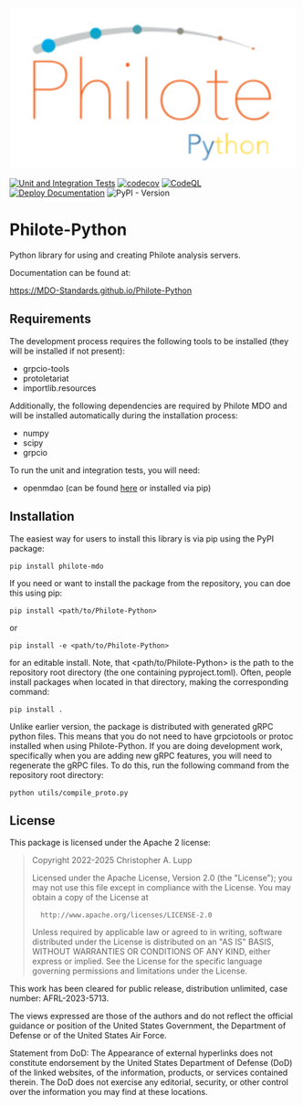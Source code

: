 <div align="center">
<img src="https://github.com/MDO-Standards/Philote-Python/blob/main/doc/graphics/philote-python.svg?raw=true" width="500">
</div>

[//]: # (![Philote]&#40;https://github.com/MDO-Standards/Philote-Python/blob/main/doc/graphics/philote-python.svg?raw=true&#41;)

[![Unit and Integration Tests](https://github.com/MDO-Standards/Philote-Python/actions/workflows/tests.yaml/badge.svg)](https://github.com/MDO-Standards/Philote-Python/actions/workflows/tests.yaml)
[![codecov](https://codecov.io/gh/MDO-Standards/Philote-Python/graph/badge.svg?token=6PK30STMDL)](https://codecov.io/gh/MDO-Standards/Philote-Python)
[![CodeQL](https://github.com/MDO-Standards/Philote-Python/actions/workflows/github-code-scanning/codeql/badge.svg)](https://github.com/MDO-Standards/Philote-Python/actions/workflows/github-code-scanning/codeql)
[![Deploy Documentation](https://github.com/MDO-Standards/Philote-Python/actions/workflows/documentation.yaml/badge.svg)](https://github.com/MDO-Standards/Philote-Python/actions/workflows/documentation.yaml)
![PyPI - Version](https://img.shields.io/pypi/v/philote-mdo?style=flat&color=blue)




# Philote-Python

Python library for using and creating Philote analysis servers.

Documentation can be found at:

https://MDO-Standards.github.io/Philote-Python


## Requirements

The development process requires the following tools to be installed
(they will be installed if not present):

- grpcio-tools
- protoletariat
- importlib.resources

Additionally, the following dependencies are required by Philote MDO and will be
installed automatically during the installation process:

- numpy
- scipy
- grpcio

To run the unit and integration tests, you will need:

- openmdao (can be found [here](https://github.com/OpenMDAO/OpenMDAO) or installed via pip)

## Installation

The easiest way for users to install this library is via pip using the PyPI package:

    pip install philote-mdo

If you need or want to install the package from the repository, you can doe this using pip:

    pip install <path/to/Philote-Python>

or

    pip install -e <path/to/Philote-Python>

for an editable install. Note, that <path/to/Philote-Python> is the path to the
repository root directory (the one containing pyproject.toml). Often, people
install packages when located in that directory, making the corresponding
command:

    pip install .

Unlike earlier version, the package is distributed with generated gRPC python files. This means that you do not need to
have grpciotools or protoc installed when using Philote-Python. If you are doing development work, specifically when you
are adding new gRPC features, you will need to regenerate the gRPC files. To do this, run the following command from the
repository root directory:

    python utils/compile_proto.py


## License

This package is licensed under the Apache 2 license:


>   Copyright 2022-2025 Christopher A. Lupp
>   
>   Licensed under the Apache License, Version 2.0 (the "License");
>   you may not use this file except in compliance with the License.
>   You may obtain a copy of the License at
>   
>       http://www.apache.org/licenses/LICENSE-2.0
>   
>   Unless required by applicable law or agreed to in writing, software
>   distributed under the License is distributed on an "AS IS" BASIS,
>   WITHOUT WARRANTIES OR CONDITIONS OF ANY KIND, either express or implied.
>   See the License for the specific language governing permissions and
>   limitations under the License.



This work has been cleared for public release, distribution unlimited, case
number: AFRL-2023-5713.

The views expressed are those of the authors and do not reflect the official
guidance or position of the United States Government, the Department of Defense
or of the United States Air Force.

Statement from DoD: The Appearance of external hyperlinks does not constitute
endorsement by the United States Department of Defense (DoD) of the linked
websites, of the information, products, or services contained therein. The DoD
does not exercise any editorial, security, or other control over the information
you may find at these locations.

